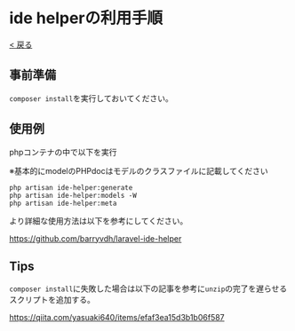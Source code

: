 # ide helperの利用手順

[< 戻る](../DEVELOPMENT_DOC.md)

## 事前準備

`composer install`を実行しておいてください。

## 使用例

phpコンテナの中で以下を実行

※基本的にmodelのPHPdocはモデルのクラスファイルに記載してください

```shell
php artisan ide-helper:generate
php artisan ide-helper:models -W
php artisan ide-helper:meta
```

より詳細な使用方法は以下を参考にしてください。

https://github.com/barryvdh/laravel-ide-helper

## Tips

`composer install`に失敗した場合は以下の記事を参考に`unzip`の完了を遅らせるスクリプトを追加する。

https://qiita.com/yasuaki640/items/efaf3ea15d3b1b06f587